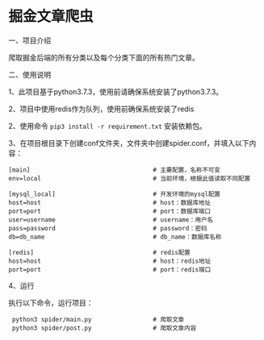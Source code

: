 # 掘金文章爬虫
 一、项目介绍

爬取掘金后端的所有分类以及每个分类下面的所有热门文章。

二、使用说明

1、此项目基于python3.7.3，使用前请确保系统安装了python3.7.3。

2、项目中使用redis作为队列，使用前确保系统安装了redis

2、使用命令 `pip3 install -r requirement.txt` 安装依赖包。

3、在项目根目录下创建conf文件夹，文件夹中创建spider.conf，并填入以下内容：

    [main]                                  # 主要配置，名称不可变
    env=local                               # 当前环境，根据此值读取不同配置

    [mysql_local]                           # 开发环境的mysql配置
    host=host                               # host：数据库地址
    port=port                               # port：数据库端口
    user=username                           # username：用户名
    pass=password                           # password：密码
    db=db_name                              # db_name：数据库名称
    
    [redis]                                 # redis配置
    host=host                               # host：redis地址
    port=port                               # port：redis端口

4、运行

执行以下命令，运行项目：

     python3 spider/main.py                 # 爬取文章
     python3 spider/post.py                 # 爬取文章内容        
